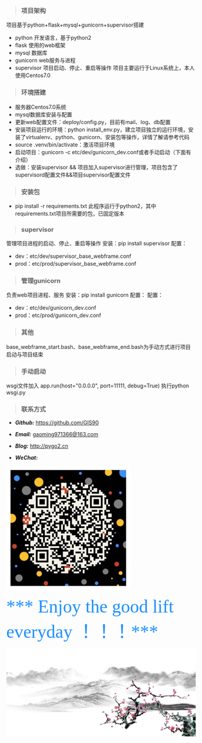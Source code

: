 > ### 项目架构
项目基于python+flask+mysql+gunicorn+supervisor搭建
  - python 开发语言，基于python2
  - flask 使用的web框架
  - mysql 数据库
  - gunicorn web服务与进程
  - supervisor 项目启动、停止、重启等操作
项目主要运行于Linux系统上，本人使用Centos7.0

> ### 环境搭建
  - 服务器Centos7.0系统
  - mysql数据库安装与配置
  - 更新web配置文件：deploy/config.py，目前有mail、log、db配置
  - 安装项目运行的环境：python install_env.py，建立项目独立的运行环境，安装了virtualenv、python、gunicorn、安装包等操作，详情了解请参考代码
  - source .venv/bin/activate：激活项目环境
  - 启动项目：gunicorn -c etc/dev/gunicorn_dev.conf或者手动启动（下面有介绍）
  - 选做：安装supervisor && 项目加入supervisor进行管理，项目包含了supervisord配置文件&&项目supervisor配置文件

> ### 安装包

  - pip install -r requirements.txt
此程序运行于python2，其中requirements.txt项目所需要的包，已固定版本

> ### supervisor

管理项目进程的启动、停止、重启等操作
安装：pip install supervisor
配置：
  - dev：etc/dev/supervisor_base_webframe.conf
  - prod：etc/prod/supervisor_base_webframe.conf

> ### 管理gunicorn

负责web项目进程、服务
安装：pip install gunicorn
配置：
配置：
  - dev：etc/dev/gunicorn_dev.conf
  - prod：etc/prod/gunicorn_dev.conf

> ### 其他

base_webframe_start.bash、base_webframe_end.bash为手动方式进行项目启动与项目结束

> ### 手动启动

wsgi文件加入
app.run(host="0.0.0.0", port=11111, debug=True)
执行python wsgi.py

> ### 联系方式

* ***Github:*** https://github.com/GIS90

* ***Email:*** gaoming971366@163.com

* ***Blog:*** http://pygo2.cn

* ***WeChat:***

![](deploy/statics/images/wx.png)

<font color=#1E90FF size=7 face="黑体">*** Enjoy the good lift everyday ！！！***</font>

![](deploy/statics/images/life.jpg)
